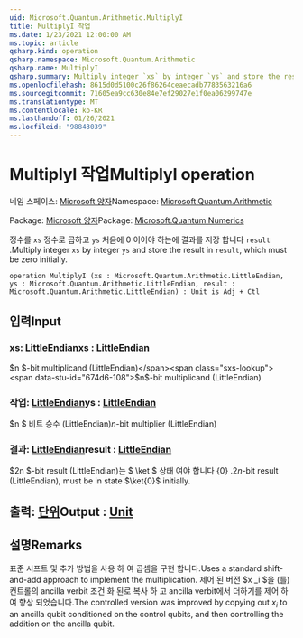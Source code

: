 ```yaml
---
uid: Microsoft.Quantum.Arithmetic.MultiplyI
title: MultiplyI 작업
ms.date: 1/23/2021 12:00:00 AM
ms.topic: article
qsharp.kind: operation
qsharp.namespace: Microsoft.Quantum.Arithmetic
qsharp.name: MultiplyI
qsharp.summary: Multiply integer `xs` by integer `ys` and store the result in `result`, which must be zero initially.
ms.openlocfilehash: 8615d0d5100c26f86264ceaecadb7783563216a6
ms.sourcegitcommit: 71605ea9cc630e84e7ef29027e1f0ea06299747e
ms.translationtype: MT
ms.contentlocale: ko-KR
ms.lasthandoff: 01/26/2021
ms.locfileid: "98843039"
---
```

# <a name="multiplyi-operation"></a><span data-ttu-id="674d6-102">MultiplyI 작업</span><span class="sxs-lookup"><span data-stu-id="674d6-102">MultiplyI operation</span></span>

<span data-ttu-id="674d6-103">네임 스페이스: [Microsoft 양자](xref:Microsoft.Quantum.Arithmetic)</span><span class="sxs-lookup"><span data-stu-id="674d6-103">Namespace: [Microsoft.Quantum.Arithmetic](xref:Microsoft.Quantum.Arithmetic)</span></span>

<span data-ttu-id="674d6-104">Package: [Microsoft 양자](https://nuget.org/packages/Microsoft.Quantum.Numerics)</span><span class="sxs-lookup"><span data-stu-id="674d6-104">Package: [Microsoft.Quantum.Numerics](https://nuget.org/packages/Microsoft.Quantum.Numerics)</span></span>


<span data-ttu-id="674d6-105">정수를 `xs` 정수로 곱하고 `ys` 처음에 0 이어야 하는에 결과를 저장 합니다 `result` .</span><span class="sxs-lookup"><span data-stu-id="674d6-105">Multiply integer `xs` by integer `ys` and store the result in `result`, which must be zero initially.</span></span>

```qsharp
operation MultiplyI (xs : Microsoft.Quantum.Arithmetic.LittleEndian, ys : Microsoft.Quantum.Arithmetic.LittleEndian, result : Microsoft.Quantum.Arithmetic.LittleEndian) : Unit is Adj + Ctl
```


## <a name="input"></a><span data-ttu-id="674d6-106">입력</span><span class="sxs-lookup"><span data-stu-id="674d6-106">Input</span></span>

### <a name="xs--littleendian"></a><span data-ttu-id="674d6-107">xs: [LittleEndian](xref:Microsoft.Quantum.Arithmetic.LittleEndian)</span><span class="sxs-lookup"><span data-stu-id="674d6-107">xs : [LittleEndian](xref:Microsoft.Quantum.Arithmetic.LittleEndian)</span></span>

<span data-ttu-id="674d6-108">$n $-bit multiplicand (LittleEndian)</span><span class="sxs-lookup"><span data-stu-id="674d6-108">$n$-bit multiplicand (LittleEndian)</span></span>


### <a name="ys--littleendian"></a><span data-ttu-id="674d6-109">작업: [LittleEndian](xref:Microsoft.Quantum.Arithmetic.LittleEndian)</span><span class="sxs-lookup"><span data-stu-id="674d6-109">ys : [LittleEndian](xref:Microsoft.Quantum.Arithmetic.LittleEndian)</span></span>

<span data-ttu-id="674d6-110">$n $ 비트 승수 (LittleEndian)</span><span class="sxs-lookup"><span data-stu-id="674d6-110">$n$-bit multiplier (LittleEndian)</span></span>


### <a name="result--littleendian"></a><span data-ttu-id="674d6-111">결과: [LittleEndian](xref:Microsoft.Quantum.Arithmetic.LittleEndian)</span><span class="sxs-lookup"><span data-stu-id="674d6-111">result : [LittleEndian](xref:Microsoft.Quantum.Arithmetic.LittleEndian)</span></span>

<span data-ttu-id="674d6-112">$2n $-bit result (LittleEndian)는 $ \ket $ 상태 여야 합니다 {0} .</span><span class="sxs-lookup"><span data-stu-id="674d6-112">$2n$-bit result (LittleEndian), must be in state $\ket{0}$ initially.</span></span>



## <a name="output--unit"></a><span data-ttu-id="674d6-113">출력: [단위](xref:microsoft.quantum.lang-ref.unit)</span><span class="sxs-lookup"><span data-stu-id="674d6-113">Output : [Unit](xref:microsoft.quantum.lang-ref.unit)</span></span>



## <a name="remarks"></a><span data-ttu-id="674d6-114">설명</span><span class="sxs-lookup"><span data-stu-id="674d6-114">Remarks</span></span>

<span data-ttu-id="674d6-115">표준 시프트 및 추가 방법을 사용 하 여 곱셈을 구현 합니다.</span><span class="sxs-lookup"><span data-stu-id="674d6-115">Uses a standard shift-and-add approach to implement the multiplication.</span></span>
<span data-ttu-id="674d6-116">제어 된 버전 $x _i $을 (를) 컨트롤의 ancilla verbit 조건 화 된로 복사 하 고 ancilla verbit에서 더하기를 제어 하 여 향상 되었습니다.</span><span class="sxs-lookup"><span data-stu-id="674d6-116">The controlled version was improved by copying out $x_i$ to an ancilla qubit conditioned on the control qubits, and then controlling the addition on the ancilla qubit.</span></span>